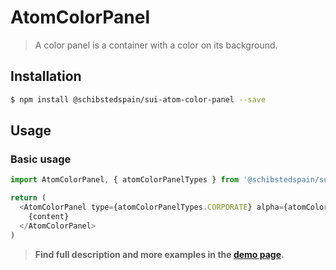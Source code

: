 # AtomColorPanel

> A color panel is a container with a color on its background.

## Installation

```sh
$ npm install @schibstedspain/sui-atom-color-panel --save
```

## Usage

### Basic usage
```js
import AtomColorPanel, { atomColorPanelTypes } from '@schibstedspain/sui-atom-color-panel'

return (
  <AtomColorPanel type={atomColorPanelTypes.CORPORATE} alpha={atomColorPanelTypes.OVERLAY_D4}>
    {content}
  </AtomColorPanel>
)
```


> **Find full description and more examples in the [demo page](https://sui-components.now.sh/workbench/atom/colorPanel/demo).**
